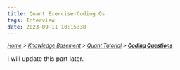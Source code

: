 ```yaml
---
title: Quant Exercise-Coding Qs
tags: Interview
date: 2023-09-11 10:15:38
---
```

*<small>[Home](/About/index.html) > [Knowledge Basement](/tags/Interview/index.html) > [Quant Tutorial](/2023/09/11/Interview/Quant-Tutorial/Quant-Tutorial/index.html) > **[Coding Questions](/2023/09/11/Interview/Quant-Tutorial/Coding-Qs/index.html)</small>***



I will update this part later. 